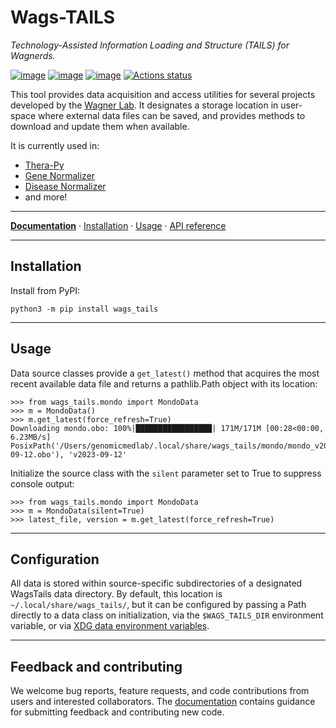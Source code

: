 # Wags-TAILS

*Technology-Assisted Information Loading and Structure (TAILS) for Wagnerds.*

[![image](https://img.shields.io/pypi/v/wags-tails.svg)](https://pypi.python.org/pypi/wags-tails)
[![image](https://img.shields.io/pypi/l/wags-tails.svg)](https://pypi.python.org/pypi/wags-tails)
[![image](https://img.shields.io/pypi/pyversions/wags-tails.svg)](https://pypi.python.org/pypi/wags-tails)
[![Actions status](https://github.com/genomicmedlab/wags-tails/actions/workflows/checks.yaml/badge.svg)](https://github.com/genomicmedlab/wags-tails/actions/workflows/checks.yaml)

<!-- description -->
This tool provides data acquisition and access utilities for several projects developed by the [Wagner Lab](https://www.nationwidechildrens.org/specialties/institute-for-genomic-medicine/research-labs/wagner-lab). It designates a storage location in user-space where external data files can be saved, and provides methods to download and update them when available.
<!-- /description -->

It is currently used in:

* [Thera-Py](https://github.com/cancervariants/therapy-normalization)
* [Gene Normalizer](https://github.com/cancervariants/gene-normalization)
* [Disease Normalizer](https://github.com/cancervariants/disease-normalization)
* and more!

---

**[Documentation](https://wags-tails.readthedocs.io/stable/)** · [Installation](https://wags-tails.readthedocs.io/stable/install.html) · [Usage](https://wags-tails.readthedocs.io/stable/usage.html) · [API reference](https://wags-tails.readthedocs.io/stable/reference/index.html)

---

## Installation

Install from PyPI:

```shell
python3 -m pip install wags_tails
```

---

## Usage

Data source classes provide a `get_latest()` method that acquires the most recent available data file and returns a pathlib.Path object with its location:

```pycon
>>> from wags_tails.mondo import MondoData
>>> m = MondoData()
>>> m.get_latest(force_refresh=True)
Downloading mondo.obo: 100%|█████████████████| 171M/171M [00:28<00:00, 6.23MB/s]
PosixPath('/Users/genomicmedlab/.local/share/wags_tails/mondo/mondo_v2023-09-12.obo'), 'v2023-09-12'
```

Initialize the source class with the `silent` parameter set to True to suppress console output:

```pycon
>>> from wags_tails.mondo import MondoData
>>> m = MondoData(silent=True)
>>> latest_file, version = m.get_latest(force_refresh=True)
```

---

## Configuration

All data is stored within source-specific subdirectories of a designated WagsTails data directory. By default, this location is `~/.local/share/wags_tails/`, but it can be configured by passing a Path directly to a data class on initialization, via the `$WAGS_TAILS_DIR` environment variable, or via [XDG data environment variables](https://specifications.freedesktop.org/basedir-spec/basedir-spec-0.6.html).

---

## Feedback and contributing

We welcome bug reports, feature requests, and code contributions from users and interested collaborators. The [documentation](https://wags-tails.readthedocs.io/latest/contributing.html) contains guidance for submitting feedback and contributing new code.

